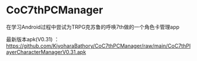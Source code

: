# CoC7thPCManager
 在学习Android过程中尝试为TRPG克苏鲁的呼唤7th做的一个角色卡管理app

最新版本apk(V0.31) ： https://github.com/KiyoharaBathory/CoC7thPCManager/raw/main/CoC7thPlayerCharacterManagerV0.31.apk
